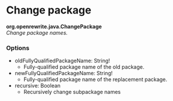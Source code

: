 # Change package

**org.openrewrite.java.ChangePackage**  
_Change package names._

### Options

* oldFullyQualifiedPackageName: String!
  * Fully-qualified package name of the old package.
* newFullyQualifiedPackageName: String!
  * Fully-qualified package name of the replacement package.
* recursive: Boolean
  * Recursively change subpackage names

